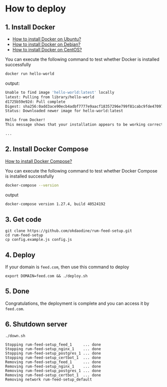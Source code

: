 # How to deploy

## 1. Install Docker

- [How to install Docker on Ubuntu?](https://yeasy.gitbook.io/docker_practice/install/ubuntu)
- [How to install Docker on Debian?](https://yeasy.gitbook.io/docker_practice/install/debian)
- [How to install Docker on CentOS?](https://yeasy.gitbook.io/docker_practice/install/centos)

You can execute the following command to test whether Docker is installed successfully

```bash
docker run hello-world
```

output:

```bash
Unable to find image 'hello-world:latest' locally
latest: Pulling from library/hello-world
d1725b59e92d: Pull complete
Digest: sha256:0add3ace90ecb4adbf7777e9aacf18357296e799f81cabc9fde470971e499788
Status: Downloaded newer image for hello-world:latest

Hello from Docker!
This message shows that your installation appears to be working correctly.

...
```

## 2. Install Docker Compose

[How to install Docker Compose?](https://yeasy.gitbook.io/docker_practice/compose/install)

You can execute the following command to test whether Docker Compose is installed successfully

```bash
docker-compose --version
```

output

```bash
docker-compose version 1.27.4, build 40524192
```

## 3. Get code

```
git clone https://github.com/okdaodine/rum-feed-setup.git
cd rum-feed-setup
cp config.example.js config.js
```

## 4. Deploy
If your domain is `feed.com`, then use this command to deploy

```
export DOMAIN=feed.com && ./deploy.sh
```

## 5. Done

Congratulations, the deployment is complete and you can access it by `feed.com`.

## 6. Shutdown server

```
./down.sh

Stopping rum-feed-setup_feed_1     ... done
Stopping rum-feed-setup_nginx_1    ... done
Stopping rum-feed-setup_postgres_1 ... done
Stopping rum-feed-setup_certbot_1  ... done
Removing rum-feed-setup_feed_1     ... done
Removing rum-feed-setup_nginx_1    ... done
Removing rum-feed-setup_postgres_1 ... done
Removing rum-feed-setup_certbot_1  ... done
Removing network rum-feed-setup_default
```